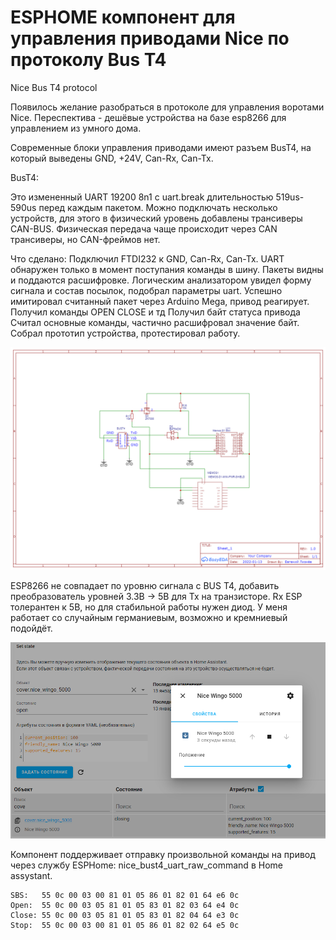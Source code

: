 # ESPHOME компонент для управления приводами Nice по протоколу Bus T4
Nice Bus T4 protocol

Появилось желание разобраться в протоколе для управления воротами Nice.
Переспектива - дешёвые устройства на базе esp8266 для управлением из умного дома.

Современные блоки управления приводами имеют разъем BusT4, на который выведены GND, +24V, Can-Rx, Can-Tx. 

BusT4:

Это измененный UART 19200 8n1 с uart.break длительностью 519us-590us перед каждым пакетом.
Можно подключать несколько устройств, для этого в физический уровень добавлены трансиверы CAN-BUS.
Физическая передача чаще происходит через CAN трансиверы, но CAN-фреймов нет.

Что сделано:
Подключил FTDI232 к GND, Can-Rx, Can-Tx. UART обнаружен только в момент поступания команды в шину. Пакеты видны и поддаются расшифровке.
Логическим анализатором увидел форму сигнала и состав посылок, подобрал параметры uart.
Успешно имитировал считанный пакет через Arduino Mega, привод реагирует.
Получил команды OPEN CLOSE и тд
Получил байт статуса привода
Считал основные команды, частично расшифровал значение байт.
Собрал прототип устройства, протестировал работу.

![alt text](img/Schematic_esphome_bust4_adapter.png "Схема адаптера bus-t4")


ESP8266 не совпадает по уровню сигнала с BUS T4, добавить преобразователь уровней 3.3В -> 5В для Tx на транзисторе.
Rx ESP толерантен к 5В, но для стабильной работы нужен диод. У меня работает со случайным германиевым, возможно и кремниевый подойдёт.

![alt text](img/hassio-bust4.png "Тест работы компонента bus-t4")


Компонент поддерживает отправку произвольной команды на привод через службу  ESPHome: nice_bust4_uart_raw_command в Home assystant.
```
SBS:   55 0c 00 03 00 81 01 05 86 01 82 01 64 e6 0c
Open:  55 0c 00 03 05 81 01 05 83 01 82 03 64 e4 0c
Close: 55 0c 00 03 05 81 01 05 83 01 82 04 64 e3 0c
Stop:  55 0c 00 03 00 81 01 05 86 01 82 02 64 e5 0c
```
